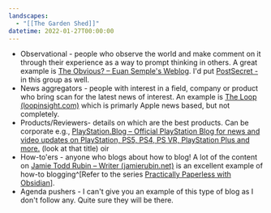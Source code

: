 ```yaml
---
landscapes:
  - "[[The Garden Shed]]"
datetime: 2022-01-27T00:00:00
---
```

- Observational - people who observe the world and make comment on it through their experience as a way to prompt thinking in others. A great example is [The Obvious? – Euan Semple's Weblog](https://euansemple.blog/). I'd put [PostSecret -](https://postsecret.com/) in this group as well.
- News aggregators - people with interest in a field, company or product who bring scan for the latest news of interest. An example is [The Loop (loopinsight.com)](https://www.loopinsight.com/) which is primarly Apple news based, but not completely.
- Products/Reviewers- details on which are the best products. Can be corporate e.g., [PlayStation.Blog – Official PlayStation Blog for news and video updates on PlayStation, PS5, PS4, PS VR, PlayStation Plus and more.](https://blog.playstation.com/) (look at that title) oir
- How-to'ers - anyone who blogs about how to blog! A lot of the content on [Jamie Todd Rubin – Writer (jamierubin.net)](https://jamierubin.net/) is an excellent example of how-to blogging^[Refer to the series [Practically Paperless with Obsidian](https://jamierubin.net/2021/10/05/practically-paperless-with-obsidian-episode-1-the-basics-notes-and-documents/)].
- Agenda pushers - I can't give you an example of this type of blog as I don't follow any. Quite sure they will be there.
